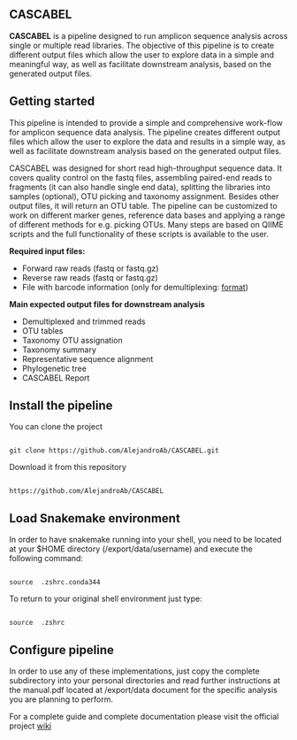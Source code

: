 ## CASCABEL

**CASCABEL** is a pipeline designed to run amplicon sequence analysis across single or multiple read libraries.
The objective of this pipeline is to create different output files which allow the user to explore data in a simple and
meaningful way, as well as facilitate downstream analysis, based on the generated output files.


## Getting started

This pipeline is intended to provide a simple and comprehensive work-flow for amplicon sequence data analysis. The pipeline creates different output files which allow the user to explore the data and results in a simple way, as well as facilitate downstream analysis based on the generated output files.

CASCABEL was designed for short read high-throughput sequence data. It covers quality control on the fastq files, assembling paired-end reads to fragments (it can also handle single end data), splitting the libraries into samples (optional), OTU picking and taxonomy assignment. Besides other output files, it will return an OTU table.
The pipeline can be customized to work on different marker genes, reference data bases and applying a range of different methods for e.g. picking OTUs. Many steps are based on QIIME scripts and the full functionality of these scripts is available to the user.

                      
**Required input files:**
                         
+ Forward raw reads (fastq or fastq.gz)
+ Reverse raw reads (fastq or fastq.gz)
+ File with barcode information (only for demultiplexing: [format](http://qiime.org/documentation/file_formats.html#metadata-mapping-files))

  
**Main expected output files for downstream analysis**

+ Demultiplexed and trimmed reads
+ OTU tables
+ Taxonomy OTU assignation
+ Taxonomy summary
+ Representative sequence alignment
+ Phylogenetic tree
+ CASCABEL Report

## Install the pipeline

You can clone the project

<pre><code class="text">
git clone https://github.com/AlejandroAb/CASCABEL.git
</code></pre>

Download it from this repository

<pre><code class="text">
https://github.com/AlejandroAb/CASCABEL
</code></pre>


## Load Snakemake environment

In order to have snakemake running into your shell, you need to be located at your $HOME directory (/export/data/username)
and execute the following command:

<pre><code class="text">
source  .zshrc.conda344
</code></pre>


To return to your original shell environment just type:

<pre><code class="php">
source  .zshrc
</code></pre>

## Configure pipeline

In order to use any of these implementations, just copy the complete subdirectory into your personal directories and read further instructions at the manual.pdf located at /export/data
document for the specific analysis you are planning to perform.

For a complete guide and complete documentation please visit the official project [wiki](http://redmine.nioz.nl/projects/pipeline-for-amplicon-analysis/wiki/Wiki) 

